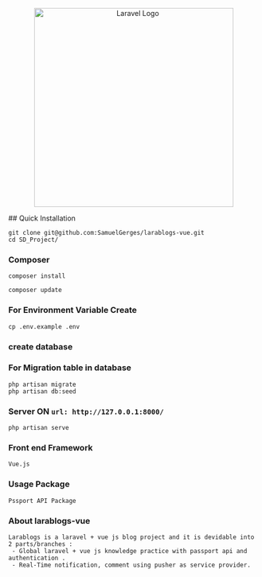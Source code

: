 <p align="center"><a href="https://laravel.com" target="_blank"><img src="https://raw.githubusercontent.com/laravel/art/master/logo-lockup/5%20SVG/2%20CMYK/1%20Full%20Color/laravel-logolockup-cmyk-red.svg" width="400" alt="Laravel Logo"></a></p>
## Quick Installation

    git clone git@github.com:SamuelGerges/larablogs-vue.git
    cd SD_Project/
    
### Composer
    
    composer install
    
    composer update
    
    
### For Environment Variable Create
 
    cp .env.example .env
 
 ### create database    
 ### For Migration table in database 
 
    php artisan migrate
    php artisan db:seed
    
      
### Server ON ```url: http://127.0.0.1:8000/```

    php artisan serve

### Front end Framework 
    Vue.js

### Usage Package 
    Pssport API Package

### About larablogs-vue
    
    Larablogs is a laravel + vue js blog project and it is devidable into 2 parts/branches :
     - Global laravel + vue js knowledge practice with passport api and authentication .
     - Real-Time notification, comment using pusher as service provider.


